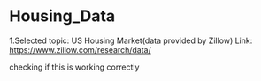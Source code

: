# Housing_Data
1.Selected topic:
US Housing Market(data provided by Zillow) 
Link: https://www.zillow.com/research/data/

checking if this is working correctly 